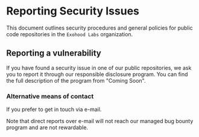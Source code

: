 # Reporting Security Issues

This document outlines security procedures and general policies for public code repositories
in the `Exohood Labs` organization.

## Reporting a vulnerability

If you have found a security issue in one of our public repositories, we ask you to report it
through our responsible disclosure program. You can find the full description of the program
from "Coming Soon".

### Alternative means of contact

If you prefer to get in touch via e-mail.

Note that direct reports over e-mail will not reach our managed bug bounty program and
are not rewardable.
